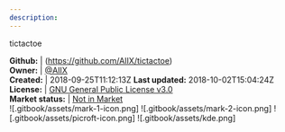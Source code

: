 ```yaml
---
description: 
---
```

tictactoe



**Github:** | (https://github.com/AIIX/tictactoe)  
**Owner:** | [@AIIX](https://github.com/AIIX)  
**Created:** | 2018-09-25T11:12:13Z  **Last updated:** 2018-10-02T15:04:24Z  
**License:** | [GNU General Public License v3.0](https://api.github.com/licenses/gpl-3.0)  
**Market status:** | [Not in Market](https://market.mycroft.ai/skill/)  
 ![.gitbook/assets/mark-1-icon.png]  ![.gitbook/assets/mark-2-icon.png]  ![.gitbook/assets/picroft-icon.png]  ![.gitbook/assets/kde.png]  
